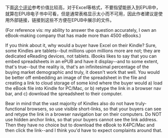 

下面[这个评论](https://www.kdpcommunity.com/s/question/0D52T00004oKfblSAC/embedded-excel-file-in-ebook?language=en_US)参考价值比较高，对于Excel等格式，不要指望能嵌入到EPUB中，就算在EPUB电子书中可看，但是通常表格显示太小而不可用，因此作者建议是使用外部链接，链接到这些不方便在EPUB中展示的文件。

 

(For reference vis: my ability to answer the question accurately, I own an eBook-making company that has made more than 4500 eBooks.)

 

If you think about it, why would a buyer have Excel on their Kindle? Sure, some Kindles are tablets--but millions upon millions more are not; they are dedicated eReading devices, not tablets. iBooks likes to say that you can embed spreadsheets in an ePUB and have it display--and to some extent, that's true--but the reality is, that's an infinitesimal percentage of the buying market demographic and truly, it doesn't work that well. You would be better off embedding an image of the spreadsheet in the file and creating a link to cloud storage of some kind where the buyer would a) load the eBook file into Kindle for PC/Mac, or b) retype the link in a browser nav bar, and c) download the spreadsheet to their computer.

 

Bear in mind that the vast majority of Kindles also do not have truly-functional browsers, so use visible short-links, so that your buyers can see and retype the link in a browser navigation bar on their computers. Do NOT use hidden anchor links, so that your buyers cannot see the link address. Then they have no choice but to download the eBook to K4PC/Mac and then click the link--and I think you'd have to expect complaints around that.


